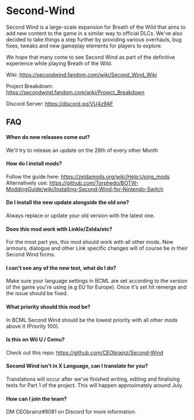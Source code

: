 # Second-Wind

Second Wind is a large-scale expansion for Breath of the Wild that aims to add new content to the game in a similar way to official DLCs. We've also decided to take things a step further by providing various overhauls, bug fixes, tweaks and new gameplay elements for players to explore.

We hope that many come to see Second Wind as part of the definitive experience while playing Breath of the Wild.

Wiki: https://secondwind.fandom.com/wiki/Second_Wind_Wiki

Project Breakdown: https://secondwind.fandom.com/wiki/Project_Breakdown

Discord Server: https://discord.gg/VU4z9AF

## FAQ

#### When do new releases come out?
We'll try to release an update on the 28th of every other Month

#### How do I install mods?
Follow the guide here: https://zeldamods.org/wiki/Help:Using_mods  
Alternatively use: https://github.com/Torphedo/BOTW-ModdingGuide/wiki/Installing-Second-Wind-for-Nintendo-Switch  

#### Do I install the new update alongside the old one?
Always replace or update your old version with the latest one.

#### Does this mod work with Linkle/Zelda/etc?
For the most part yes, this mod should work with all other mods. New armours, dialogue and other Link specific changes will of course be in their Second Wind forms. 

#### I can't see any of the new text, what do I do?
Make sure your language settings in BCML are set according to the version of the game you're using (e.g EU for Europe). Once it's set hit remerge and the issue should be fixed.

#### What priority should this mod be?
In BCML Second Wind should be the lowest priority with all other mods above it (Priority 100). 

#### Is this on Wii U / Cemu?
Check out this repo: https://github.com/CEObrainz/Second-Wind

#### Second Wind isn't in X Language, can I translate for you?
Translations will occur after we've finished writing, editing and finalising texts for Part 1 of the project. This will happen approximately around July.

#### How can I join the team?
DM CEObrainz#9081 on Discord for more information.


